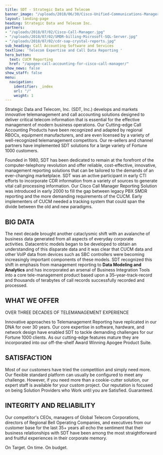 ```yaml
---
title: SDT - Strategic Data and Telecom
banner_image: "/uploads/2018/06/30/Cisco-Unified-Communications-Manager-data-record-reporting-1.jpg"
layout: landing-page
heading: Strategic Data and Telecom Inc.
partners:
- "/uploads/2018/07/02/Cisco-Call-Manager.jpg"
- "/uploads/2018/07/02/SMDR-billing-Microsoft-SQL-Server.jpg"
- "/uploads/2018/07/02/cdr-sap-crystal-reports.jpg"
sub_heading: Call Accounting Software and Services
textline: 'Telecom Expertise and Call Data Reporting '
hero_button:
  text: CUCM Reporting
  href: "/apogee-call-accounting-for-cisco-call-manager/"
show_news: false
show_staff: false
menu:
  navigation:
    identifier: _index
    url: "/"
    weight: 1
---
```

Strategic Data and Telecom, Inc. (SDT, Inc.) develops and markets innovative telemanagement and call accounting solutions designed to deliver critical telecom information that is essential for the effective management of modern business operations. Our Cutting-edge Call Accounting Products have been recognized and adapted by regional RBOCs, equipment manufacturers, and are even licensed by a variety of well-recognized telemanagement competitors.  Our re-sellers and channel partners have implemented SDT solutions for a large variety of Fortune 1000 customers.

Founded in 1980, SDT has been dedicated to remain at the forefront of the computer-telephony revolution and offer reliable, cost-effective, innovative, management reporting solutions that can be tailored to the demands of an ever-changing marketplace. SDT was an active participant in early CTI efforts to incorporate CDR information from a variety of sources to generate vital call processing information. Our Cisco Call Manager Reporting Solution  was introduced in early 2000 to fill the gap between legacy PBX SMDR reporting and the more demanding requirements of the CUCM. Early implementers of CUCM needed a tracking system that could span the divide between the old and new paradigms.

## **BIG DATA** 

The next decade brought another cataclysmic shift with an avalanche of business data generated from all aspects of everyday corporate activities. Datacentric models began to be developed to obtain an understanding of this disparate data and it was clear that CUCM data and other VoIP data from devices such as SBC controllers were becoming increasingly important components of these models. SDT recognized this shift in emphasis from management reporting to **Data Modeling and Analytics** and has incorporated an arsenal of Business Integration Tools into a core tele-management product based upon a 35–year-track-record and thousands of terabytes of call records successfully recorded and processed.

## WHAT WE OFFER

OVER THREE DECADES OF TELEMANAGEMENT EXPERIENCE

Innovative approaches to Telemanagement Reporting have replicated in our DNA for over 30 years. Our core expertise in software, hardware, and network design have enabled SDT to tackle demanding challenges for our Fortune 1000 clients. As our cutting-edge features mature they are incorporated into our off-the-shelf Award Winning Apogee Product Suite.

## SATISFACTION

Most of our customers have tried the competition and simply need more. Our flexible standard platform can usually be configured to meet any challenge. However, if you need more than a cookie-cutter solution, our expert staff is available for your custom project.  Our reputation is focused on being Solution Providers who Work until you are Satisfied.  Guaranteed.

## INTEGRITY AND RELIABILITY

Our competitor's CEOs, managers of Global Telecom Corporations, directors of Regional Bell Operating Companies, and executives from our customer base for the last 35+ years all echo the sentiment that their business relationships with SDT have been among the most straightforward and fruitful experiences in their corporate memory.

On Target. On time. On budget.